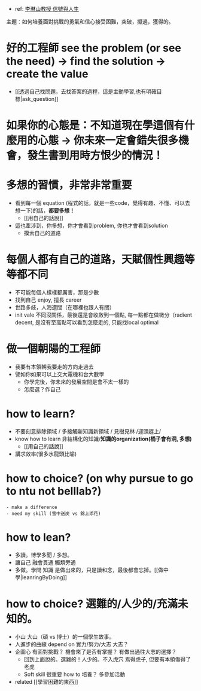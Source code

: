- ref:  [李琳山教授 信號與人生](https://www.notion.so/d49c49a5597c425fa800eb2495937a9b?pvs=21)


主題：如何培養面對挑戰的勇氣和信心接受困難，突破，撐過，獲得的。


# 好的工程師 see the problem (or see the need) → find the solution → create the value
- [[透過自己找問題，去找答案的過程，這是主動學習,也有明確目標|ask_question]]


# 如果你的心態是：不知道現在學這個有什麼用的心態 → 你未來一定會錯失很多機會，發生書到用時方恨少的情況！


# 多想的習慣，非常非常重要
- 看到每一個 equation (程式的話，就是一些code，覺得有趣、不懂、可以去想一下)的話，**都要多想！**
	- [[用自己的話說]]
- 這也牽涉到，你多想，你才會看到problem, 你也才會看到solution
    - 摸索自己的道路


# 每個人都有自己的道路，天賦個性興趣等等都不同
- 不可能每個人樣樣都厲害，那是少數
- 找到自己 enjoy, 擅長 career
- 世路多歧，人海遼闊（在哪裡也跟人有關）
- init vale 不同沒關係，最後還是會收斂到一個點, 每一點都在做微分（radient decent, 是沒有至高點可以看到怎麼走的, 只能找local optimal

# 做一個朝陽的工程師
- 我要有本領朝我要走的方向走過去
- 譬如你如果可以上交大電機和台大數學
	- 你學完後，你未來的發展空間是會不太一樣的
	- 怎麼選？作自己


# how to learn?
- 不要刻意排除領域 / 多接觸新知識新領域 / 見樹見林 /迎頭趕上/
- know how to learn 非結構化的知識/**知識的organization(桶子會有洞, 多想)** 
	- [[用自己的話說]]
- 講求效率(很多水龍頭比喻)




# how to choice? (on why pursue to go to ntu not belllab?)
    - make a difference
    - need my skill (雪中送炭 vs 錦上添花)



# how to lean?
- 多讀。博學多聞 / 多想。
- 讓自己 融會貫通 觸類旁通
- 多做。學問 知識 是做出來的，只是讀和念，最後都會忘掉。[[做中學|leanringByDoing]]



# how to choice? 選難的/人少的/充滿未知的。
- 小山 大山（碩 vs 博士）的一個學生故事。
- 人進步的曲線 depend on 實力/努力/大志 大志？
- 企圖心 有面對挑戰？ 機會來了是否有掌握？ 有做出通往大志的選擇？
    - 回到上面說的。選難的！人少的。不入虎穴 焉得虎子, 但要有本領傷得了老虎
    - Soft skill 很重要 how to 培養？ 多參加活動
- related [[學習困難的東西]]